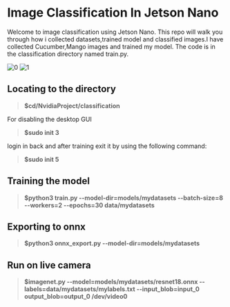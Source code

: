# Image Classification In Jetson Nano

Welcome to image classification using Jetson Nano.
This repo will walk you through how i collected datasets,trained model and classified images.I have collected Cucumber,Mango images and trained my model.
The code is in the classification directory named train.py.

![0](https://user-images.githubusercontent.com/73685642/167367605-fc5eb4ad-251b-4ee4-b87a-37d7dc0ca433.jpg)
![1](https://user-images.githubusercontent.com/73685642/167367693-01b14a4e-9ad8-46e7-a64a-d990cfbd7737.jpg)


## Locating  to the directory

>**$cd/NvidiaProject/classification**

For disabling the desktop GUI 

>**$sudo init 3**

login in back and after training exit it by using the following command:

>**$sudo init 5**
## Training the model
> **$python3 train.py --model-dir=models/mydatasets --batch-size=8 --workers=2 --epochs=30 data/mydatasets**
## Exporting to onnx
> **$python3 onnx_export.py --model-dir=models/mydatasets**
## Run on live camera
> **$imagenet.py --model=models/mydatasets/resnet18.onnx --labels=data/mydatasets/mylabels.txt --input_blob=input_0 output_blob=output_0 /dev/video0**
